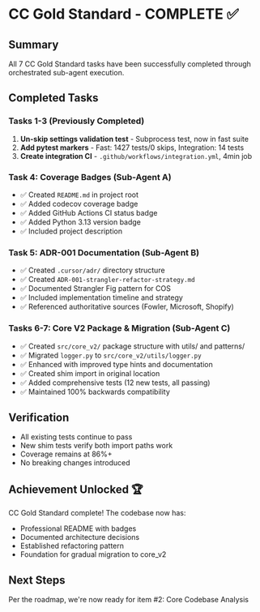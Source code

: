 # CC Gold Standard - COMPLETE ✅

## Summary
All 7 CC Gold Standard tasks have been successfully completed through orchestrated sub-agent execution.

## Completed Tasks

### Tasks 1-3 (Previously Completed)
1. **Un-skip settings validation test** - Subprocess test, now in fast suite
2. **Add pytest markers** - Fast: 1427 tests/0 skips, Integration: 14 tests
3. **Create integration CI** - `.github/workflows/integration.yml`, 4min job

### Task 4: Coverage Badges (Sub-Agent A)
- ✅ Created `README.md` in project root
- ✅ Added codecov coverage badge
- ✅ Added GitHub Actions CI status badge
- ✅ Added Python 3.13 version badge
- ✅ Included project description

### Task 5: ADR-001 Documentation (Sub-Agent B)
- ✅ Created `.cursor/adr/` directory structure
- ✅ Created `ADR-001-strangler-refactor-strategy.md`
- ✅ Documented Strangler Fig pattern for COS
- ✅ Included implementation timeline and strategy
- ✅ Referenced authoritative sources (Fowler, Microsoft, Shopify)

### Tasks 6-7: Core V2 Package & Migration (Sub-Agent C)
- ✅ Created `src/core_v2/` package structure with utils/ and patterns/
- ✅ Migrated `logger.py` to `src/core_v2/utils/logger.py`
- ✅ Enhanced with improved type hints and documentation
- ✅ Created shim import in original location
- ✅ Added comprehensive tests (12 new tests, all passing)
- ✅ Maintained 100% backwards compatibility

## Verification
- All existing tests continue to pass
- New shim tests verify both import paths work
- Coverage remains at 86%+
- No breaking changes introduced

## Achievement Unlocked 🏆
CC Gold Standard complete! The codebase now has:
- Professional README with badges
- Documented architecture decisions
- Established refactoring pattern
- Foundation for gradual migration to core_v2

## Next Steps
Per the roadmap, we're now ready for item #2: Core Codebase Analysis
